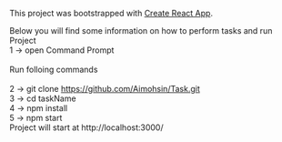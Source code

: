 This project was bootstrapped with [Create React App](https://github.com/facebookincubator/create-react-app).

Below you will find some information on how to perform tasks and run Project<br>
1 -> open Command Prompt<br><br>
Run folloing commands<br><br>
2 -> git clone https://github.com/Aimohsin/Task.git <br>
3 -> cd taskName<br>
4 -> npm install<br>
5 -> npm start<br>
Project will start at http://localhost:3000/ <br>
